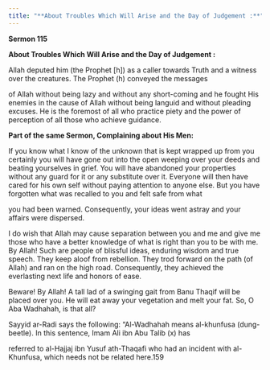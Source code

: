 ```yaml
---
title: "**About Troubles Which Will Arise and the Day of Judgement :**" 
---
```

**Sermon 115**

**About Troubles Which Will Arise and the Day of Judgement :**

Allah deputed him \(the Prophet \[h\]\) as a caller towards Truth and a witness over the creatures\. The Prophet \(h\) conveyed the messages

of Allah without being lazy and without any short\-coming and he fought His enemies in the cause of Allah without being languid and without pleading excuses\. He is the foremost of all who practice piety and the power of perception of all those who achieve guidance\.

**Part of the same Sermon, Complaining about His Men:**

If you know what I know of the unknown that is kept wrapped up from you certainly you will have gone out into the open weeping over your deeds and beating yourselves in grief\. You will have abandoned your properties without any guard for it or any substitute over it\. Everyone will then have cared for his own self without paying attention to anyone else\. But you have forgotten what was recalled to you and felt safe from what

<a id="page518"></a>you had been warned\. Consequently, your ideas went astray and your affairs were dispersed\.

I do wish that Allah may cause separation between you and me and give me those who have a better knowledge of what is right than you to be with me\. By Allah\! Such are people of blissful ideas, enduring wisdom and true speech\. They keep aloof from rebellion\. They trod forward on the path \(of Allah\) and ran on the high road\. Consequently, they achieved the everlasting next life and honors of ease\.

Beware\! By Allah\! A tall lad of a swinging gait from Banu Thaqif will be placed over you\. He will eat away your vegetation and melt your fat\. So, O Aba Wadhahah, is that all?

Sayyid ar\-Radi says the following: “Al\-Wadhahah means al\-khunfusa \(dung\-beetle\)\. In this sentence, Imam Ali ibn Abu Talib \(x\) has

referred to al\-Hajjaj ibn Yusuf ath\-Thaqafi who had an incident with al\-Khunfusa, which needs not be related here\.159

